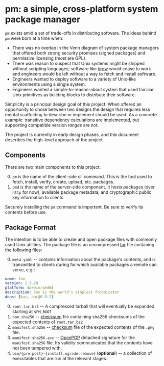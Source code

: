 # pm: a simple, cross-platform system package manager

`pm` exists amid a set of trade-offs in distributing software. The ideas behind
`pm` were born at a time when:

- There was no overlap in the Venn diagram of system package managers that
  offered both strong security promises (signed packages) and permissive
  licensing (most are GPL).
- There was reason to suspect that Unix systems might be shipped without
  scripting languages; software like [brew](https://brew.sh) would cease to
  work and engineers would be left without a way to fetch and install software.
- Engineers wanted to deploy software to a variety of Unix-like environments
  using a single system.
- Engineers wanted a simple-to-reason-about system that used familiar Unix
  primitives as building blocks to distribute their software.

Simplicity is a principal design goal of this project. When offered an
opportunity to chose between two designs the design that requires less mental
scaffolding to describe or implement should be used. As a concrete example:
transitive dependency calculations are implemented, but supporting compatible
version *ranges* are not.

The project is currently in early design phases, and this document describes
the high-level approach of the project.

## Components

There are two main components to this project.

0. `pm` is the name of the client-side cli command. This is the tool used to
   fetch, install, verify, create, upload, etc. packages.
0. `pmd` is the name of the server-side component. It hosts packages (over
   `http` for now), available package metadata, and cryptographic public key
   information to clients.

Securely installing the `pm` command is important. Be sure to verify its
contents before use.

## Package Format

The intention is to be able to create and open package files with commonly used
Unix utilities. The package file is an uncompressed
[tar](https://en.wikipedia.org/wiki/Tar_(computing)) file contaning the
following files:

0. `meta.yaml` -- contains information about the package's contents, and is
   transmitted to clients during for which available packages a remote can
   serve, e.g.:
```yaml
name: foo
version: 2.3.29
platform: darwin/amd64
description: Foo is the world's simplest frobnicator
deps: [baz, bar@0.9.2]
```

0. `root.tar.bz2` -- A compressed tarball that will eventually be expanded
   starting at `$PM_ROOT`
0. `bom.sha256` -- [checksum](https://s.mcquay.me/sm/cs) file containing sha256
   checksums of the expected contents of `root.tar.bz2`
0. `manifest.sha256` -- [checksum](https://s.mcquay.me/sm/cs) file of the
   expected contents of the `.pkg` file.
0. `manifest.sha256.asc` -- [OpenPGP](https://www.openpgp.org) detached
   signature for the `manifest.sha256` file. Its validity communicates that the
   contents have not been tampered with.
0. `bin/{pre,post}-{install,ugrade,remove}` (**optional**) -- a collection of
   executables that are run at the relevant stages.
